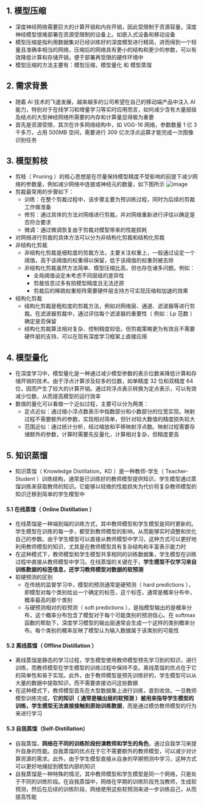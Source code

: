 ## 1. 模型压缩

- 深度神经网络需要巨大的计算开销和内存开销，因此受限制于资源容量，深度神经模型很难部署在资源受限制的设备上。如嵌入式设备和移动设备
- 模型压缩是指利用数据集对已经训练好的深度模型进行精简，进而得到一个轻量且准确率相当的网络，压缩后的网络具有更小的结构和更少的参数，可以有效降低计算和存储开销，便于部署再受限的硬件环境中
- 模型压缩的方法主要有：模型压缩，模型量化 和 模型蒸馏

## 2. 需求背景

- 随着 AI 技术的飞速发展，越来越多的公司希望在自己的移动端产品中注入 AI 能力，特别对于在线学习和增量学习等实时应用而言，如何减少含有大量层级及结点的大型神经网络所需要的内存和计算量显得极为重要
- 首先是资源受限，其次在许多网络结构中，如 VGG-16 网络，参数数量 1 亿 3 千多万，占用 500MB 空间，需要进行 309 亿次浮点运算才能完成一次图像识别任务

## 3. 模型剪枝

- 剪枝（ Pruning ）的核心思想是在尽量保持模型精度不受影响的前提下减少网络的参数量，例如减少网络中连接或神经元的数量，如下图所示
  ![image](https://github.com/jianyi-gronk/jianyi-gronk/assets/95062803/743096f7-8a02-4249-b93f-9b2252b90e20)
- 剪裁最常用的步骤如下：
  - 训练：在整个剪裁过程中，该步骤主要为预训练过程，同时为后续的剪裁工作做准备
  - 修剪：通过具体的方法对网络进行剪裁，并对网络重新进行评估以确定是否符合要求
  - 微调：通过微调恢复由于剪裁对模型带来的性能损耗
- 对网络进行剪裁的具体方法可以分为非结构化剪裁和结构化剪裁
- 非结构化剪裁
  - 非结构化剪裁是细粒度的剪裁方法，主要关注权重上，一般通过设定一个阈值，高于该阈值的权重得以保留，低于该阈值的权重则被去除
  - 非结构化剪裁虽然方法简单、模型压缩比高，但也存在诸多问题。例如：
    - 全局阈值设定未考虑不同层级的差异性
    - 剪裁信息过多有损模型精度且无法还原
    - 剪裁后的稀疏权重矩阵需要硬件层支持方可实现压缩和加速的效果
- 结构化剪裁
  - 结构化剪裁是粗粒度的剪裁方法，例如对网络层、通道、滤波器等进行剪裁。在滤波器剪裁中，通过评估每个滤波器的重要性（ 例如：Lp 范数 ）确定是否保留
  - 结构化剪裁算法相对复杂、控制精度较低，但剪裁策略更为有效且不需要硬件层的支持，可以在现有深度学习框架上直接应用

## 4. 模型量化

- 在深度学习中，模型量化是一种通过减少模型参数的表示位数来降低计算和存储开销的技术。由于浮点计算涉及较多的位数，如单精度 32 位和双精度 64 位，因而产生了较大的计算开销。通过将浮点表示转换为定点表示，可以有效减少位数，从而提高模型的运行效率
- 数值的量化可以看做一个近似过程，主要可以分为两类：
  - 定点近似：通过缩小浮点数表示中指数部分和小数部分的位宽实现。映射过程不需要额外的参数，实现相对简单，但针对较大数值的精度损失较大
  - 范围近似：通过统计分析，经过缩放和平移映射浮点数。映射过程需要存储额外的参数，计算时需要先反量化，计算相对复杂，但精度更高

## 5. 知识蒸馏

- 知识蒸馏（ Knowledge Distillation，KD ）是一种教师-学生（ Teacher-Student ）训练结构，通常是已训练好的教师模型提供知识，学生模型通过蒸馏训练来获取教师的知识。它能够以轻微的性能损失为代价将复杂教师模型的知识迁移到简单的学生模型中

#### 5.1 在线蒸馏（ Online Distillation ）

- 在线蒸馏是一种端到端的训练方式，其中教师模型和学生模型是同时更新的。学生模型在训练的每一步，都受到教师模型的影响，从而能够实时调整和优化自己的参数。由于学生模型可以直接从教师模型中学习，这种方式可以更好地利用教师模型的知识，尤其是在教师模型具有复杂结构和丰富表示能力时
- 在这种模式下，教师模型和学生模型共享相同的训练数据集，学生模型在训练过程中直接从教师模型中学习。在线蒸馏的关键在于，**学生模型不仅学习来自训练数据的标签信息，还学习教师模型对数据的软预测**
- 软硬预测的区别
  - 在传统的监督学习中，模型的预测通常是硬预测（ hard predictions ），即模型对每个类别给出一个确定的标签，这个标签，通常是概率分布中，概率最高的那个类别
  - 与硬预测相对的软预测（ soft predictions ），是指模型输出的是概率分布，这个概率分布包含了模型对于每个可能类别的预测信心。在 softmax 函数的帮助下，深度学习模型的输出层通常会生成一个这样的类别概率分布。每个类别的概率反映了模型认为输入数据属于该类别的可能性

#### 5.2 离线蒸馏（ Offline Distillation ）

- 离线蒸馏是静态的学习过程，学生模型使用教师模型预先学习到的知识，进行训练，而教师模型在学生模型的训练过程中保持不变。离线蒸馏的优点在于它的简单性和易于实现。此外，由于教师模型是预先训练好的，学生模型可以从大量的数据中提取知识，而不需要直接访问这些数据
- 在这种模式下，教师模型首先在大型数据集上进行训练，直到收敛。一旦教师模型训练完成，**它的知识（ 通常是输出层的软预测 ）被用来指导学生模型的训练，学生模型无法直接接触到原始训练数据**，而是通过模仿教师模型的行为来进行学习

#### 5.3 自我蒸馏（Self-Distillation）

- 自我蒸馏，**网络在不同的训练阶段扮演教师和学生的角色**，通过自我学习来提升自身的性能。自我蒸馏的优点在于它不需要额外的教师模型，可以减少对计算资源的需求。此外，由于学生模型直接从自身的早期预测中学习，这种方式可以更好地捕捉到模型内部的知识
- 自我蒸馏是一种特殊的情况，其中教师模型和学生模型是同一个网络，只是处于不同的训练阶段。在自我蒸馏中，网络在早期的训练阶段充当教师，生成软预测，然后在后续的训练阶段，网络使用这些软预测来进一步训练自己，从而提高性能

